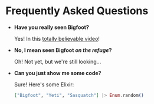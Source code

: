# Frequently Asked Questions

- **Have you really seen Bigfoot?**

  Yes! In this [totally believable video](https://www.youtube.com/watch?v=v77ijOO8oAk)!

- **No, I mean seen Bigfoot _on the refuge_?**

  Oh! Not yet, but we're still looking...

- **Can you just show me some code?**

  Sure! Here's some Elixir:

  ```elixir
  ["Bigfoot", "Yeti", "Sasquatch"] |> Enum.random()
  ```
